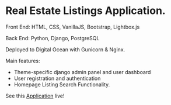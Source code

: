 # Real Estate Listings Application.

Front End:
HTML, CSS, VanillaJS, Bootstrap, Lightbox.js

Back End: 
Python, Django, PostgreSQL

Deployed to Digital Ocean with Gunicorn & Nginx.

Main features:
- Theme-specific django admin panel and user dashboard
- User registration and authentication
- Homepage Listing Search Functionality.

See this [Application](http://68.183.141.193/) live!


